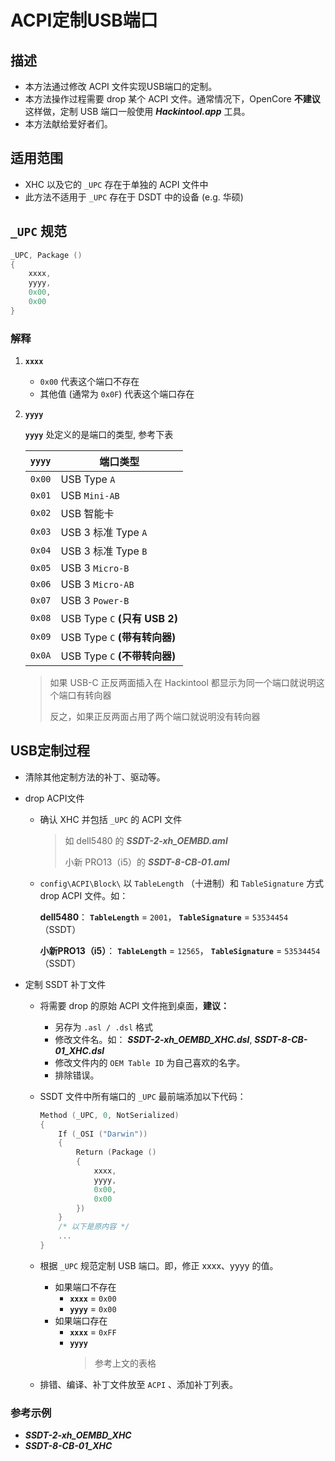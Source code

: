 # ACPI定制USB端口

## 描述

- 本方法通过修改 ACPI 文件实现USB端口的定制。
- 本方法操作过程需要 drop 某个 ACPI 文件。通常情况下，OpenCore **不建议** 这样做，定制 USB 端口一般使用 ***Hackintool.app*** 工具。
- 本方法献给爱好者们。

## 适用范围

- XHC 以及它的 `_UPC` 存在于单独的 ACPI 文件中
- 此方法不适用于 `_UPC` 存在于 DSDT 中的设备 (e.g. 华硕)

## `_UPC` 规范

```Swift
_UPC, Package ()
{
    xxxx,
    yyyy,
    0x00,
    0x00
}
```

### 解释

1. **`xxxx`**
   - `0x00` 代表这个端口不存在
   - 其他值 (通常为 `0x0F`) 代表这个端口存在

2. **`yyyy`**

   **`yyyy`** 处定义的是端口的类型, 参考下表

   | **`yyyy`** | 端口类型                      |
   | :------: | ----------------------------- |
   |  `0x00`  | USB Type `A`                  |
   |  `0x01`  | USB `Mini-AB`                 |
   |  `0x02`  | USB 智能卡                    |
   |  `0x03`  | USB 3 标准 Type `A`           |
   |  `0x04`  | USB 3 标准 Type `B`           |
   |  `0x05`  | USB 3 `Micro-B`               |
   |  `0x06`  | USB 3 `Micro-AB`              |
   |  `0x07`  | USB 3 `Power-B`               |
   |  `0x08`  | USB Type `C` **(只有 USB 2)** |
   |  `0x09`  | USB Type `C` **(带有转向器)** |
   |  `0x0A`  | USB Type `C` **(不带转向器)** |

   > 如果 USB-C 正反两面插入在 Hackintool 都显示为同一个端口就说明这个端口有转向器
   >
   > 反之，如果正反两面占用了两个端口就说明没有转向器

## USB定制过程

- 清除其他定制方法的补丁、驱动等。

- drop ACPI文件

  - 确认 XHC 并包括 `_UPC` 的 ACPI 文件
    > 如 dell5480 的 ***SSDT-2-xh_OEMBD.aml***
    >
    > 小新 PRO13（i5）的 ***SSDT-8-CB-01.aml***

  - `config\ACPI\Block\` 以 `TableLength` （十进制）和 `TableSignature` 方式 drop ACPI 文件。如：

    **dell5480**： **`TableLength`** = `2001`， **`TableSignature`** = `53534454`（SSDT）

    **小新PRO13（i5）**： **`TableLength`** = `12565`， **`TableSignature`** = `53534454`（SSDT）

- 定制 SSDT 补丁文件

  - 将需要 drop 的原始 ACPI 文件拖到桌面，**建议：**

    - 另存为 `.asl / .dsl` 格式
    - 修改文件名。如： ***SSDT-2-xh_OEMBD_XHC.dsl***, ***SSDT-8-CB-01_XHC.dsl***
    - 修改文件内的 `OEM Table ID` 为自己喜欢的名字。
    - 排除错误。

  - SSDT 文件中所有端口的 `_UPC` 最前端添加以下代码：

    ```Swift
    Method (_UPC, 0, NotSerialized)
    {
        If (_OSI ("Darwin"))
        {
            Return (Package ()
            {
                xxxx,
                yyyy,
                0x00,
                0x00
            })
        }
        /* 以下是原内容 */
        ...
    }
    ```

  - 根据 `_UPC` 规范定制 USB 端口。即，修正 xxxx、yyyy 的值。

    - 如果端口不存在
      - **`xxxx`** = `0x00`
      - **`yyyy`** = `0x00`
    - 如果端口存在
      - **`xxxx`** = `0xFF`
      - **`yyyy`**
        > 参考上文的表格
  
  - 排错、编译、补丁文件放至 `ACPI` 、添加补丁列表。

### 参考示例

- ***SSDT-2-xh_OEMBD_XHC***
- ***SSDT-8-CB-01_XHC***
